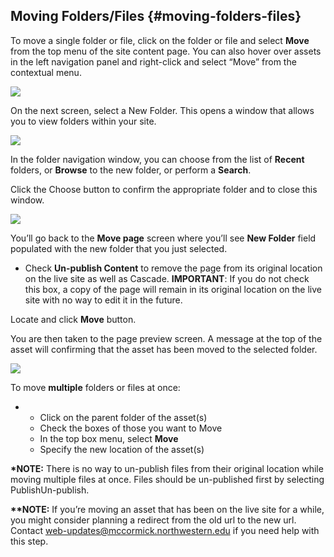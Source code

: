 ## Moving Folders/Files {#moving-folders-files}

To move a single folder or file, click on the folder or file and select **Move** from the top menu of the site content page. You can also hover over assets in the left navigation panel and right-click and select “Move” from the contextual menu.

![](https://northwestern-engineering.gitbooks.io/main-mccormick-site/content/assets/113.png)

On the next screen, select a New Folder. This opens a window that allows you to view folders within your site.

![](https://northwestern-engineering.gitbooks.io/main-mccormick-site/content/assets/114.png)

In the folder navigation window, you can choose from the list of **Recent** folders, or **Browse** to the new folder, or perform a **Search**.

Click the Choose button to confirm the appropriate folder and to close this window.

![](https://northwestern-engineering.gitbooks.io/main-mccormick-site/content/assets/115.png)

You’ll go back to the **Move page** screen where you’ll see **New Folder** field populated with the new folder that you just selected.

* Check **Un-publish Content** to remove the page from its original location on the live site as well as Cascade. **IMPORTANT**: If you do not check this box, a copy of the page will remain in its original location on the live site with no way to edit it in the future.

Locate and click **Move** button.

You are then taken to the page preview screen. A message at the top of the asset will confirming that the asset has been moved to the selected folder.

![](https://northwestern-engineering.gitbooks.io/main-mccormick-site/content/assets/116.png)

To move **multiple** folders or files at once:

* * Click on the parent folder of the asset\(s\)
  * Check the boxes of those you want to Move
  * In the top box menu, select **Move**
  * Specify the new location of the asset\(s\)

**\*NOTE:** There is no way to un-publish files from their original location while moving multiple files at once. Files should be un-published first by selecting PublishUn-publish.

**\*\*NOTE:** If you’re moving an asset that has been on the live site for a while, you might consider planning a redirect from the old url to the new url. Contact web-updates@mccormick.northwestern.edu if you need help with this step.

